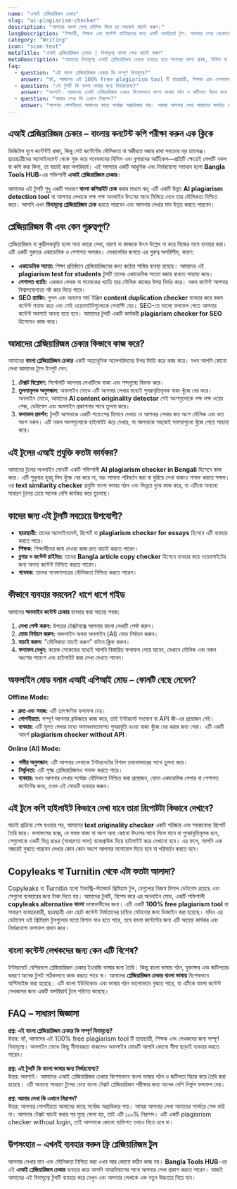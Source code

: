 ```yaml
---
name: "এআই প্লেজিয়ারিজম চেকার"
slug: "ai-plagiarism-checker"
description: "আপনার বাংলা লেখা মৌলিক কিনা তা সহজেই যাচাই করুন।"
longDescription: "শিক্ষার্থী, শিক্ষক এবং কন্টেন্ট রাইটারদের জন্য একটি অপরিহার্য টুল। আপনার লেখা যেকোনো টেক্সট এখানে পেস্ট করে মিলিয়ে দেখুন সেটি ইন্টারনেটের অন্য কোনো লেখার সাথে মিলে যায় কিনা। এটি আপনার লেখার মৌলিকতা নিশ্চিত করতে সাহায্য করবে।"
category: "Writing"
icon: "scan-text"
metaTitle: "এআই প্লেজিয়ারিজম চেকার | বিনামূল্যে বাংলা লেখা যাচাই করুন"
metaDescription: "আমাদের বিনামূল্যে এআই প্লেজিয়ারিজম চেকার ব্যবহার করে আপনার বাংলা প্রবন্ধ, থিসিস বা কন্টেন্টের মৌলিকতা যাচাই করুন। দ্রুত এবং নির্ভুল ফলাফল পান।"
faq:
  - question: "এই বাংলা প্লেজিয়ারিজম চেকার কি সম্পূর্ণ বিনামূল্যে?"
    answer: "হ্যাঁ, আমাদের এই 100% free plagiarism tool টি ছাত্রছাত্রী, শিক্ষক এবং লেখকদের জন্য সম্পূর্ণ বিনামূল্যে। অনলাইন মোডে কিছু সীমাবদ্ধতা থাকলেও অফলাইন মোডটি আপনি কোনো সীমা ছাড়াই ব্যবহার করতে পারেন।"
  - question: "এই টুলটি কি বাংলা ভাষার জন্য নির্ভরযোগ্য?"
    answer: "অবশ্যই। আমাদের এআই প্লেজিয়ারিজম চেকার বিশেষভাবে বাংলা ভাষার গঠন ও জটিলতা বিচার করে তৈরি করা হয়েছে। এটি অন্যান্য সাধারণ টুলের চেয়ে বাংলা টেক্সট প্লেজিয়ারিজম পরীক্ষার জন্য অনেক বেশি নির্ভুল ফলাফল দেয়।"
  - question: "আমার লেখা কি এখানে নিরাপদ?"
    answer: "আপনার গোপনীয়তা আমাদের কাছে সর্বোচ্চ অগ্রাধিকার পায়। আমরা আপনার লেখা আমাদের সার্ভারে সেভ করি না। আপনার টেক্সট যাচাই করার পর মুছে ফেলা হয়, তাই এটি ১০০% নিরাপদ। এটি একটি plagiarism checker without login, তাই আপনাকে কোনো ব্যক্তিগত তথ্যও দিতে হবে না।"
---
```


## এআই প্লেজিয়ারিজম চেকার – বাংলায় কনটেন্ট কপি পরীক্ষা করুন এক ক্লিকে

ডিজিটাল যুগে কন্টেন্টই রাজা, কিন্তু সেই কন্টেন্টের মৌলিকতা বা স্বকীয়তা বজায় রাখা সবচেয়ে বড় চ্যালেঞ্জ। ছাত্রছাত্রীদের অ্যাসাইনমেন্ট থেকে শুরু করে গবেষকদের থিসিস এবং ব্লগারদের আর্টিকেল—প্রতিটি ক্ষেত্রেই লেখাটি নকল বা কপি করা কিনা, তা যাচাই করা অপরিহার্য। এই সমস্যার একটি আধুনিক এবং নির্ভরযোগ্য সমাধান হলো **Bangla Tools HUB**-এর শক্তিশালী **এআই প্লেজিয়ারিজম চেকার**।

আমাদের এই টুলটি শুধু একটি সাধারণ **বাংলা কপিরাইট চেক** করার মাধ্যম নয়; এটি একটি উন্নত **AI plagiarism detection tool** যা আপনার লেখাকে লক্ষ লক্ষ অনলাইন উৎসের সাথে মিলিয়ে দেখে তার মৌলিকতা নিশ্চিত করে। আপনি এখন **বিনামূল্যে প্লেজিয়ারিজম চেক** করতে পারবেন এবং আপনার লেখার মান উন্নত করতে পারবেন।

## প্লেজিয়ারিজম কী এবং কেন গুরুত্বপূর্ণ?

প্লেজিয়ারিজম বা কুম্ভীলকবৃত্তি হলো অন্য কারো লেখা, ধারণা বা কাজকে উৎস উল্লেখ না করে নিজের নামে ব্যবহার করা। এটি একটি গুরুতর একাডেমিক ও পেশাগত অপরাধ। লেখালেখির জগতে এর গুরুত্ব অপরিসীম, কারণ:
*   **একাডেমিক সততা:** শিক্ষা প্রতিষ্ঠানে প্লেজিয়ারিজমের জন্য কঠোর শাস্তির ব্যবস্থা রয়েছে। আমাদের এই **plagiarism test for students** টুলটি তাদের একাডেমিক সততা বজায় রাখতে সাহায্য করে।
*   **পেশাগত খ্যাতি:** একজন লেখক বা গবেষকের খ্যাতি তার মৌলিক কাজের উপর নির্ভর করে। নকল কন্টেন্ট আপনার বিশ্বাসযোগ্যতা নষ্ট করে দিতে পারে।
*   **SEO র‍্যাঙ্কিং:** গুগল এবং অন্যান্য সার্চ ইঞ্জিন **content duplication checker** ব্যবহার করে নকল কন্টেন্ট শনাক্ত করে এবং সেই ওয়েবসাইটগুলোকে পেনাল্টি দেয়। SEO-তে ভালো ফলাফল পেতে আপনার কন্টেন্ট অবশ্যই অনন্য হতে হবে। আমাদের টুলটি একটি কার্যকরী **plagiarism checker for SEO** হিসেবেও কাজ করে।

## আমাদের প্লেজিয়ারিজম চেকার কিভাবে কাজ করে?

আমাদের **বাংলা প্লেজিয়ারিজম চেকার** একটি অত্যাধুনিক অ্যালগরিদমের উপর ভিত্তি করে কাজ করে। যখন আপনি কোনো লেখা আমাদের টুলে ইনপুট দেন:
1.  **টেক্সট বিশ্লেষণ:** সিস্টেমটি আপনার লেখাটিকে বাক্য এবং শব্দগুচ্ছে বিভক্ত করে।
2.  **তুলনামূলক অনুসন্ধান:** অফলাইন মোডে এটি আপনার লেখার মধ্যেই পুনরাবৃত্তিমূলক বাক্য খুঁজে বের করে। অনলাইন মোডে, আমাদের **AI content originality detector** সেই অংশগুলোকে লক্ষ লক্ষ ওয়েব পেজ, ডেটাবেস এবং অনলাইন প্রকাশনার সাথে তুলনা করে।
3.  **ফলাফল প্রদর্শন:** টুলটি আপনাকে একটি শতাংশের হিসাবে দেখায় যে আপনার লেখার কত অংশ মৌলিক এবং কত অংশ নকল। এটি নকল অংশগুলোকে হাইলাইট করে দেখায়, যা আপনাকে সহজেই সমস্যাগুলো খুঁজে পেতে সাহায্য করে।

## এই টুলের এআই প্রযুক্তি কতটা কার্যকর?

আমাদের টুলের অনলাইন মোডটি একটি শক্তিশালী **AI plagiarism checker in Bengali** হিসেবে কাজ করে। এটি শুধুমাত্র হুবহু মিল খুঁজে বের করে না, বরং সামান্য পরিবর্তন করা বা ঘুরিয়ে লেখা বাক্যও শনাক্ত করতে সক্ষম। এর **text similarity checker** প্রযুক্তি বাংলা ভাষার গঠন এবং ভিন্নতা বুঝে কাজ করে, যা এটিকে অন্যান্য সাধারণ টুলের চেয়ে অনেক বেশি কার্যকর করে তুলেছে।

## কাদের জন্য এই টুলটি সবচেয়ে উপযোগী?

*   **ছাত্রছাত্রী:** তাদের অ্যাসাইনমেন্ট, রিপোর্ট বা **plagiarism checker for essays** হিসেবে এটি ব্যবহার করতে পারে।
*   **শিক্ষক:** শিক্ষার্থীদের জমা দেওয়া কাজ দ্রুত যাচাই করতে পারেন।
*   **ব্লগার ও কন্টেন্ট রাইটার:** তাদের **Bangla article copy checker** হিসেবে ব্যবহার করে ওয়েবসাইটের জন্য অনন্য কন্টেন্ট নিশ্চিত করতে পারেন।
*   **গবেষক:** তাদের গবেষণাপত্রের মৌলিকতা নিশ্চিত করতে পারেন।

## কীভাবে ব্যবহার করবেন? ধাপে ধাপে গাইড

আমাদের **অনলাইন কন্টেন্ট চেকার** ব্যবহার করা অত্যন্ত সহজ:
1.  **লেখা পেস্ট করুন:** উপরের টেক্সটবক্সে আপনার বাংলা লেখাটি পেস্ট করুন।
2.  **মোড নির্বাচন করুন:** অফলাইন অথবা অনলাইন (AI) মোড নির্বাচন করুন।
3.  **যাচাই করুন:** "মৌলিকতা যাচাই করুন" বাটনে ক্লিক করুন।
4.  **ফলাফল দেখুন:** কয়েক সেকেন্ডের মধ্যেই আপনি বিস্তারিত ফলাফল পেয়ে যাবেন, যেখানে মৌলিক এবং নকল অংশের শতাংশ এবং হাইলাইট করা লেখা দেখতে পাবেন।

## অফলাইন মোড বনাম এআই এপিআই মোড – কোনটি বেছে নেবেন?

**Offline Mode:**
*   **দ্রুত এবং সহজ:** এটি তাৎক্ষণিক ফলাফল দেয়।
*   **গোপনীয়তা:** সম্পূর্ণ আপনার ব্রাউজারে কাজ করে, তাই ইন্টারনেট সংযোগ বা API কী-এর প্রয়োজন নেই।
*   **ব্যবহার:** এটি মূলত লেখার মধ্যে অসাবধানতাবশত পুনরাবৃত্তি হওয়া বাক্য খুঁজে বের করার জন্য সেরা। এটি একটি আদর্শ **plagiarism checker without API**।

**Online (AI) Mode:**
*   **গভীর অনুসন্ধান:** এটি আপনার লেখাকে ইন্টারনেটের বিশাল তথ্যভান্ডারের সাথে তুলনা করে।
*   **নির্ভুলতা:** এটি সূক্ষ্ম প্লেজিয়ারিজমও শনাক্ত করতে পারে।
*   **ব্যবহার:** যখন আপনার লেখার সর্বোচ্চ মৌলিকতা নিশ্চিত করা প্রয়োজন, যেমন একাডেমিক পেপার বা পেশাগত কন্টেন্টের জন্য, তখন এই মোডটি ব্যবহার করুন।

## এই টুলে কপি হাইলাইট কিভাবে দেখা যাবে তারা রিপোটটা কিভাবে দেখাবে?

যাচাই প্রক্রিয়া শেষ হওয়ার পর, আমাদের **text originality checker** একটি পরিষ্কার এবং সহজবোধ্য রিপোর্ট তৈরি করে। ফলাফলের বক্সে, যে সমস্ত বাক্য বা অংশ অন্য কোনো উৎসের সাথে মিলে যাবে বা পুনরাবৃত্তিমূলক হবে, সেগুলোকে একটি ভিন্ন রঙের (সাধারণত লাল) ব্যাকগ্রাউন্ড দিয়ে হাইলাইট করে দেখানো হবে। এর ফলে, আপনি এক নজরেই বুঝতে পারবেন লেখার কোন কোন অংশে আপনার মনোযোগ দিতে হবে বা পরিবর্তন করতে হবে।

## Copyleaks বা Turnitin থেকে এটা কতটা আলাদা?

Copyleaks বা Turnitin হলো ইন্ডাস্ট্রি-স্ট্যান্ডার্ড প্রিমিয়াম টুল, যেগুলোর নিজস্ব বিশাল ডেটাবেস রয়েছে এবং সেগুলো ব্যবহারের জন্য টাকা দিতে হয়। আমাদের টুলটি, বিশেষ করে এর অনলাইন মোড, একটি শক্তিশালী **copyleaks alternative বাংলা** ভাষাভাষীদের জন্য। এটি একটি **100% free plagiarism tool** যা সাধারণ ব্যবহারকারী, ছাত্রছাত্রী এবং ছোট কন্টেন্ট নির্মাতাদের চাহিদা মেটানোর জন্য ডিজাইন করা হয়েছে। যদিও এর ডেটাবেস ওই প্রিমিয়াম টুলগুলোর মতো বিশাল নাও হতে পারে, তবে বাংলা কন্টেন্টের জন্য এটি অত্যন্ত কার্যকর এবং নির্ভরযোগ্য ফলাফল প্রদান করে।

## বাংলা কন্টেন্ট লেখকদের জন্য কেন এটি বিশেষ?

ইন্টারনেটে বেশিরভাগ প্লেজিয়ারিজম চেকার ইংরেজি ভাষার জন্য তৈরি। কিন্তু বাংলা ভাষার গঠন, যুক্তাক্ষর এবং জটিলতার কারণে অনেক টুলই সঠিকভাবে কাজ করতে পারে না। আমাদের **প্লেজিয়ারিজম চেকার বাংলা ভাষায়** বিশেষভাবে অপ্টিমাইজ করা হয়েছে। এটি বাংলা ইউনিকোড এবং ভাষার গঠন ভালোভাবে বুঝতে পারে, যা এটিকে বাংলা কন্টেন্ট লেখকদের জন্য একটি অপরিহার্য টুলে পরিণত করেছে।

## FAQ – সাধারণ জিজ্ঞাসা

**প্রশ্ন: এই বাংলা প্লেজিয়ারিজম চেকার কি সম্পূর্ণ বিনামূল্যে?**  
উত্তর: হ্যাঁ, আমাদের এই 100% free plagiarism tool টি ছাত্রছাত্রী, শিক্ষক এবং লেখকদের জন্য সম্পূর্ণ বিনামূল্যে। অনলাইন মোডে কিছু সীমাবদ্ধতা থাকলেও অফলাইন মোডটি আপনি কোনো সীমা ছাড়াই ব্যবহার করতে পারেন।

**প্রশ্ন: এই টুলটি কি বাংলা ভাষার জন্য নির্ভরযোগ্য?**  
উত্তর: অবশ্যই। আমাদের এআই প্লেজিয়ারিজম চেকার বিশেষভাবে বাংলা ভাষার গঠন ও জটিলতা বিচার করে তৈরি করা হয়েছে। এটি অন্যান্য সাধারণ টুলের চেয়ে বাংলা টেক্সট প্লেজিয়ারিজম পরীক্ষার জন্য অনেক বেশি নির্ভুল ফলাফল দেয়।

**প্রশ্ন: আমার লেখা কি এখানে নিরাপদ?**  
উত্তর: আপনার গোপনীয়তা আমাদের কাছে সর্বোচ্চ অগ্রাধিকার পায়। আমরা আপনার লেখা আমাদের সার্ভারে সেভ করি না। আপনার টেক্সট যাচাই করার পর মুছে ফেলা হয়, তাই এটি ১০০% নিরাপদ। এটি একটি plagiarism checker without login, তাই আপনাকে কোনো ব্যক্তিগত তথ্যও দিতে হবে না।

## উপসংহার – এখনই ব্যবহার করুন ফ্রি প্লেজিয়ারিজম টুল

আপনার লেখার মান এবং মৌলিকতা নিশ্চিত করা এখন আর কোনো কঠিন কাজ নয়। **Bangla Tools HUB**-এর এই **এআই প্লেজিয়ারিজম চেকার** ব্যবহার করে আপনি আত্মবিশ্বাসের সাথে আপনার লেখা প্রকাশ করতে পারেন। আজই আমাদের এই বিনামূল্যে টুলটি ব্যবহার করে দেখুন এবং আপনার লেখাকে এক নতুন উচ্চতায় নিয়ে যান।
